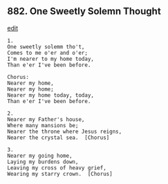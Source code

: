 
## 882.  One Sweetly Solemn Thought
[edit](https://docs.google.com/document/d/1ySUaAEhQChUx5j6Eejqc8NjPn68VLxNe/edit?mode=html)



    1.
    One sweetly solemm tho't,
    Comes to me o'er and o'er;
    I'm nearer to my home today,
    Than e'er I've been before.

    Chorus:
    Nearer my home,
    Nearer my home;
    Nearer my home today, today,
    Than e'er I've been before.

    2.
    Nearer my Father's house,
    Where many mansions be;
    Nearer the throne where Jesus reigns,
    Nearer the crystal sea.  [Chorus]

    3.
    Nearer my going home,
    Laying my burdens down,
    Leaving my cross of heavy grief,
    Wearing my starry crown.  [Chorus]

